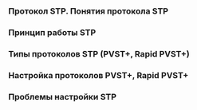 
### Протокол STP. Понятия протокола STP

### Принцип работы STP

### Типы протоколов STP (PVST+, Rapid PVST+)

### Настройка протоколов PVST+, Rapid PVST+

### Проблемы настройки STP

